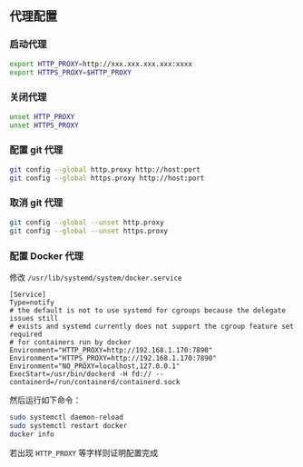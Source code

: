 ## 代理配置

### 启动代理

```bash
export HTTP_PROXY=http://xxx.xxx.xxx.xxx:xxxx
export HTTPS_PROXY=$HTTP_PROXY
```

### 关闭代理

```bash
unset HTTP_PROXY
unset HTTPS_PROXY
```

### 配置 git 代理

```bash
git config --global http.proxy http://host:port
git config --global https.proxy http://host:port
```

### 取消 git 代理

```bash
git config --global --unset http.proxy
git config --global --unset https.proxy
```

### 配置 Docker 代理

修改 `/usr/lib/systemd/system/docker.service`

```text
[Service]
Type=notify
# the default is not to use systemd for cgroups because the delegate issues still
# exists and systemd currently does not support the cgroup feature set required
# for containers run by docker
Environment="HTTP_PROXY=http://192.168.1.170:7890"
Environment="HTTPS_PROXY=http://192.168.1.170:7890"
Environment="NO_PROXY=localhost,127.0.0.1"
ExecStart=/usr/bin/dockerd -H fd:// --containerd=/run/containerd/containerd.sock
```

然后运行如下命令：

```bash
sudo systemctl daemon-reload
sudo systemctl restart docker
docker info
```

若出现 `HTTP_PROXY` 等字样则证明配置完成